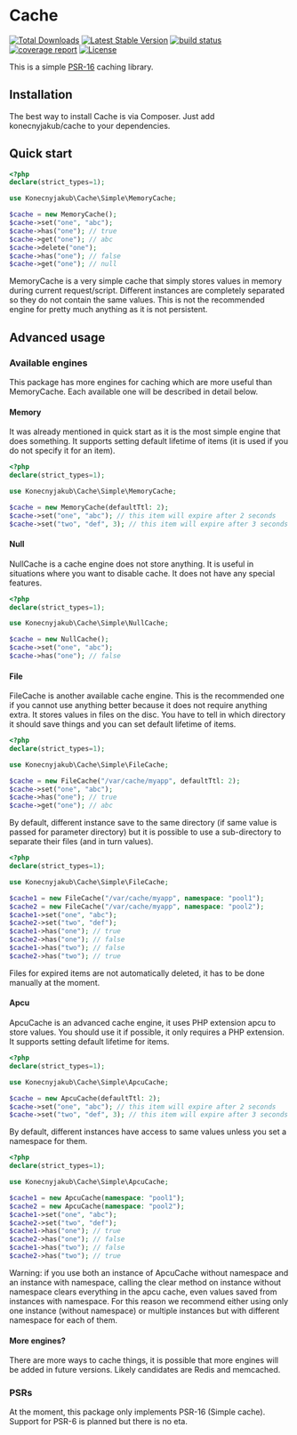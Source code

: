 Cache
================

[![Total Downloads](https://poser.pugx.org/konecnyjakub/cache/downloads)](https://packagist.org/packages/konecnyjakub/cache) [![Latest Stable Version](https://poser.pugx.org/konecnyjakub/cache/v/stable)](https://gitlab.com/konecnyjakub/cache/-/releases) [![build status](https://gitlab.com/konecnyjakub/cache/badges/master/pipeline.svg?ignore_skipped=true)](https://gitlab.com/konecnyjakub/cache/-/commits/master) [![coverage report](https://gitlab.com/konecnyjakub/cache/badges/master/coverage.svg)](https://gitlab.com/konecnyjakub/cache/-/commits/master) [![License](https://poser.pugx.org/konecnyjakub/cache/license)](https://gitlab.com/konecnyjakub/cache/-/blob/master/LICENSE.md)

This is a simple [PSR-16](https://www.php-fig.org/psr/psr-16/) caching library.

Installation
------------

The best way to install Cache is via Composer. Just add konecnyjakub/cache to your dependencies.

Quick start
-----------

```php
<?php
declare(strict_types=1);

use Konecnyjakub\Cache\Simple\MemoryCache;

$cache = new MemoryCache();
$cache->set("one", "abc");
$cache->has("one"); // true
$cache->get("one"); // abc
$cache->delete("one");
$cache->has("one"); // false
$cache->get("one"); // null
```

MemoryCache is a very simple cache that simply stores values in memory during current request/script. Different instances are completely separated so they do not contain the same values. This is not the recommended engine for pretty much anything as it is not persistent.

Advanced usage
--------------

### Available engines

This package has more engines for caching which are more useful than MemoryCache. Each available one will be described in detail below.

#### Memory

It was already mentioned in quick start as it is the most simple engine that does something. It supports setting default lifetime of items (it is used if you do not specify it for an item).

```php
<?php
declare(strict_types=1);

use Konecnyjakub\Cache\Simple\MemoryCache;

$cache = new MemoryCache(defaultTtl: 2);
$cache->set("one", "abc"); // this item will expire after 2 seconds
$cache->set("two", "def", 3); // this item will expire after 3 seconds
```

#### Null

NullCache is a cache engine does not store anything. It is useful in situations where you want to disable cache. It does not have any special features.

```php
<?php
declare(strict_types=1);

use Konecnyjakub\Cache\Simple\NullCache;

$cache = new NullCache();
$cache->set("one", "abc");
$cache->has("one"); // false
```

#### File

FileCache is another available cache engine. This is the recommended one if you cannot use anything better because it does not require anything extra. It stores values in files on the disc. You have to tell in which directory it should save things and you can set default lifetime of items.

```php
<?php
declare(strict_types=1);

use Konecnyjakub\Cache\Simple\FileCache;

$cache = new FileCache("/var/cache/myapp", defaultTtl: 2);
$cache->set("one", "abc");
$cache->has("one"); // true
$cache->get("one"); // abc
```

By default, different instance save to the same directory (if same value is passed for parameter directory) but it is possible to use a sub-directory to separate their files (and in turn values).

```php
<?php
declare(strict_types=1);

use Konecnyjakub\Cache\Simple\FileCache;

$cache1 = new FileCache("/var/cache/myapp", namespace: "pool1");
$cache2 = new FileCache("/var/cache/myapp", namespace: "pool2");
$cache1->set("one", "abc");
$cache2->set("two", "def");
$cache1->has("one"); // true
$cache2->has("one"); // false
$cache1->has("two"); // false
$cache2->has("two"); // true
```

Files for expired items are not automatically deleted, it has to be done manually at the moment.

#### Apcu

ApcuCache is an advanced cache engine, it uses PHP extension apcu to store values. You should use it if possible, it only requires a PHP extension. It supports setting default lifetime for items.

```php
<?php
declare(strict_types=1);

use Konecnyjakub\Cache\Simple\ApcuCache;

$cache = new ApcuCache(defaultTtl: 2);
$cache->set("one", "abc"); // this item will expire after 2 seconds
$cache->set("two", "def", 3); // this item will expire after 3 seconds
```

By default, different instances have access to same values unless you set a namespace for them.

```php
<?php
declare(strict_types=1);

use Konecnyjakub\Cache\Simple\ApcuCache;

$cache1 = new ApcuCache(namespace: "pool1");
$cache2 = new ApcuCache(namespace: "pool2");
$cache1->set("one", "abc");
$cache2->set("two", "def");
$cache1->has("one"); // true
$cache2->has("one"); // false
$cache1->has("two"); // false
$cache2->has("two"); // true
```

Warning: if you use both an instance of ApcuCache without namespace and an instance with namespace, calling the clear method on instance without namespace clears everything in the apcu cache, even values saved from instances with namespace. For this reason we recommend either using only one instance (without namespace) or multiple instances but with different namespace for each of them.

#### More engines?

There are more ways to cache things, it is possible that more engines will be added in future versions. Likely candidates are Redis and memcached.

### PSRs

At the moment, this package only implements PSR-16 (Simple cache). Support for PSR-6 is planned but there is no eta.
